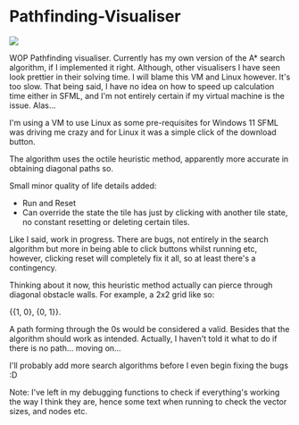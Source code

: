 # Pathfinding-Visualiser

![](https://github.com/ewerae/Pathfinding-Visualiser/blob/main/pathfinder.gif)

WOP Pathfinding visualiser. 
Currently has my own version of the A* search algorithm, if I implemented it right. Although, other visualisers I have seen look prettier in their solving time. I will blame this VM and Linux however. It's too slow. That being said, I have no idea on how to speed up calculation time either in SFML, and I'm not entirely certain if my virtual machine is the issue. Alas...

I'm using a VM to use Linux as some pre-requisites for Windows 11 SFML was driving me crazy and for Linux it was a simple click of the download button.

The algorithm uses the octile heuristic method, apparently more accurate in obtaining diagonal paths so.

Small minor quality of life details added:
- Run and Reset
- Can override the state the tile has just by clicking with another tile state, no constant resetting or deleting certain tiles.

Like I said, work in progress. There are bugs, not entirely in the search algorithm but more in being able to click buttons whilst running etc, however, clicking reset will completely fix it all, so at least there's a contingency.

Thinking about it now, this heuristic method actually can pierce through diagonal obstacle walls. For example, a 2x2 grid like so:

{{1, 0}, {0, 1}}. 

A path forming through the 0s would be considered a valid. Besides that the algorithm should work as intended. Actually, I haven't told it what to do if there is no path... moving on...


I'll probably add more search algorithms before I even begin fixing the bugs :D

Note: I've left in my debugging functions to check if everything's working the way I think they are, hence some text when running to check the vector sizes, and nodes etc.
